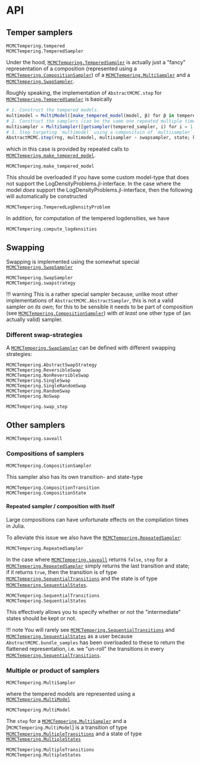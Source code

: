 # API

## Temper samplers

```@docs
MCMCTempering.tempered
MCMCTempering.TemperedSampler
```

Under the hood, [`MCMCTempering.TemperedSampler`](@ref) is actually just a "fancy" representation of a composition (represented using a [`MCMCTempering.CompositionSampler`](@ref)) of a [`MCMCTempering.MultiSampler`](@ref) and a [`MCMCTempering.SwapSampler`](@ref).

Roughly speaking, the implementation of `AbstractMCMC.step` for [`MCMCTempering.TemperedSampler`](@ref) is basically

```julia
# 1. Construct the tempered models.
multimodel = MultiModel([make_tempered_model(model, β) for β in tempered_sampler.chain_to_beta])
# 2. Construct the samplers (can be the same one repeated multiple times or different ones)
multisampler = MultiSampler([getsampler(tempered_sampler, i) for i = 1:numtemps])
# 3. Step targeting `multimodel` using a compositoin of `multisampler` and `swapsampler`.
AbstractMCMC.step(rng, multimodel, multisampler ∘ swapsampler, state; kwargs...)
```

which in this case is provided by repeated calls to [`MCMCTempering.make_tempered_model`](@ref).

```@docs
MCMCTempering.make_tempered_model
```

This should be overloaded if you have some custom model-type that does not support the LogDensityProblems.jl-interface. In the case where the model _does_ support the LogDensityProblems.jl-interface, then the following will automatically be constructed

```@docs
MCMCTempering.TemperedLogDensityProblem
```

In addition, for computation of the tempered logdensities, we have

```@docs
MCMCTempering.compute_logdensities
```

## Swapping

Swapping is implemented using the somewhat special [`MCMCTempering.SwapSampler`](@ref)

```@docs
MCMCTempering.SwapSampler
MCMCTempering.swapstrategy
```

!!! warning 
    This is a rather special sampler because, unlike most other implementations of `AbstractMCMC.AbstractSampler`, this is not a valid sampler _on its own_; for this to be sensible it needs to be part of composition (see [`MCMCTempering.CompositionSampler`](@ref)) with _at least_ one other type of (an actually valid) sampler.

### Different swap-strategies

A [`MCMCTempering.SwapSampler`](@ref) can be defined with different swapping strategies:

```@docs
MCMCTempering.AbstractSwapStrategy
MCMCTempering.ReversibleSwap
MCMCTempering.NonReversibleSwap
MCMCTempering.SingleSwap
MCMCTempering.SingleRandomSwap
MCMCTempering.RandomSwap
MCMCTempering.NoSwap
```

```@docs
MCMCTempering.swap_step
```

## Other samplers

```@docs
MCMCTempering.saveall
```

### Compositions of samplers
```@docs
MCMCTempering.CompositionSampler
```

This sampler also has its own transition- and state-type

```@docs
MCMCTempering.CompositionTransition
MCMCTempering.CompositionState
```

#### Repeated sampler / composition with itself

Large compositions can have unfortunate effects on the compilation times in Julia.

To alleviate this issue we also have the [`MCMCTempering.RepeatedSampler`](@ref):

```@docs
MCMCTempering.RepeatedSampler
```

In the case where [`MCMCTempering.saveall`](@ref) returns `false`, `step` for a [`MCMCTempering.RepeatedSampler`](@ref) simply returns the last transition and state; if it returns `true`, then the transition is of type [`MCMCTempering.SequentialTransitions`](@ref) and the state is of type [`MCMCTempering.SequentialStates`](@ref).

```@docs
MCMCTempering.SequentialTransitions
MCMCTempering.SequentialStates
```

This effectively allows you to specify whether or not the "intermediate" states should be kept or not.

!!! note
    You will rarely see [`MCMCTempering.SequentialTransitions`](@ref) and [`MCMCTempering.SequentialStates`](@ref) as a user because `AbstractMCMC.bundle_samples` has been overloaded to these to return the flattened representation, i.e. we "un-roll" the transitions in every [`MCMCTempering.SequentialTransitions`](@ref).

### Multiple or product of samplers

```@docs
MCMCTempering.MultiSampler
```

where the tempered models are represented using a [`MCMCTempering.MultiModel`](@ref)

```@docs
MCMCTempering.MultiModel
```

The `step` for a [`MCMCTempering.MultiSampler`](@ref) and a [`MCMCTempering.MultiModel`] is a transition of type [`MCMCTempering.MultipleTransitions`](@ref) and a state of type [`MCMCTempering.MultipleStates`](@ref)

```@docs
MCMCTempering.MultipleTransitions
MCMCTempering.MultipleStates
```
